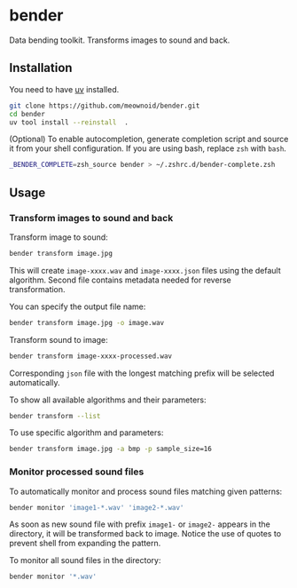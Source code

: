 # bender

Data bending toolkit. Transforms images to sound and back.

## Installation

You need to have [uv](https://github.com/astral-sh/uv) installed.

```bash
git clone https://github.com/meownoid/bender.git
cd bender
uv tool install --reinstall  .
```

(Optional) To enable autocompletion, generate completion script and source it from your shell configuration.
If you are using bash, replace `zsh` with `bash`.

```bash
_BENDER_COMPLETE=zsh_source bender > ~/.zshrc.d/bender-complete.zsh
```

## Usage

### Transform images to sound and back

Transform image to sound:

```bash
bender transform image.jpg
```

This will create `image-xxxx.wav` and `image-xxxx.json` files using the default algorithm. Second file contains metadata needed for reverse transformation.

You can specify the output file name:

```bash
bender transform image.jpg -o image.wav
```

Transform sound to image:

```bash
bender transform image-xxxx-processed.wav
```

Corresponding `json` file with the longest matching prefix will be selected automatically.

To show all available algorithms and their parameters:

```bash
bender transform --list
```

To use specific algorithm and parameters:

```bash
bender transform image.jpg -a bmp -p sample_size=16
```

### Monitor processed sound files

To automatically monitor and process sound files matching given patterns:

```bash
bender monitor 'image1-*.wav' 'image2-*.wav'
```

As soon as new sound file with prefix `image1-` or `image2-` appears in the directory, it will be transformed back to image.
Notice the use of quotes to prevent shell from expanding the pattern.

To monitor all sound files in the directory:

```bash
bender monitor '*.wav'
```
